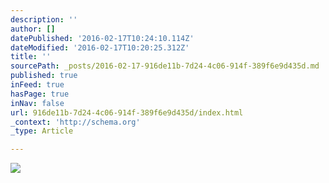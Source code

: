 ```yaml
---
description: ''
author: []
datePublished: '2016-02-17T10:24:10.114Z'
dateModified: '2016-02-17T10:20:25.312Z'
title: ''
sourcePath: _posts/2016-02-17-916de11b-7d24-4c06-914f-389f6e9d435d.md
published: true
inFeed: true
hasPage: true
inNav: false
url: 916de11b-7d24-4c06-914f-389f6e9d435d/index.html
_context: 'http://schema.org'
_type: Article

---
```

![](https://the-grid-user-content.s3-us-west-2.amazonaws.com/0a484bec-8055-4bb2-a001-9792f1c41f8b.JPG)